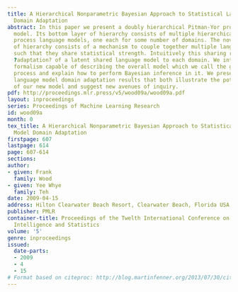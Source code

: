 ```yaml
---
title: A Hierarchical Nonparametric Bayesian Approach to Statistical Language Model
  Domain Adaptation
abstract: In this paper we present a doubly hierarchical Pitman-Yor process language
  model. Its bottom layer of hierarchy consists of multiple hierarchical Pitman-Yor
  process language models, one each for some number of domains. The novel top layer
  of hierarchy consists of a mechanism to couple together multiple language models
  such that they share statistical strength. Intuitively this sharing results in the
  ?adaptation? of a latent shared language model to each domain. We introduce a general
  formalism capable of describing the overall model which we call the graphical Pitman-Yor
  process and explain how to perform Bayesian inference in it. We present encouraging
  language model domain adaptation results that both illustrate the potential benefits
  of our new model and suggest new avenues of inquiry.
pdf: http://proceedings.mlr.press/v5/wood09a/wood09a.pdf
layout: inproceedings
series: Proceedings of Machine Learning Research
id: wood09a
month: 0
tex_title: A Hierarchical Nonparametric Bayesian Approach to Statistical Language
  Model Domain Adaptation
firstpage: 607
lastpage: 614
page: 607-614
sections: 
author:
- given: Frank
  family: Wood
- given: Yee Whye
  family: Teh
date: 2009-04-15
address: Hilton Clearwater Beach Resort, Clearwater Beach, Florida USA
publisher: PMLR
container-title: Proceedings of the Twelth International Conference on Artificial
  Intelligence and Statistics
volume: '5'
genre: inproceedings
issued:
  date-parts:
  - 2009
  - 4
  - 15
# Format based on citeproc: http://blog.martinfenner.org/2013/07/30/citeproc-yaml-for-bibliographies/
---
```

